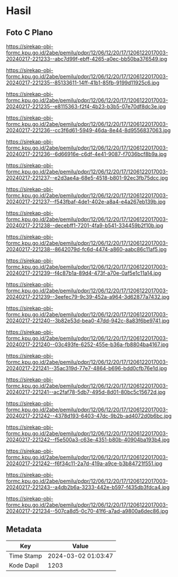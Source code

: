 # Hasil

## Foto C Plano

https://sirekap-obj-formc.kpu.go.id/2abe/pemilu/pdpr/12/06/12/20/17/1206122017003-20240217-221233--abc7d99f-ebff-4265-a0ec-bb50ba376549.jpg

https://sirekap-obj-formc.kpu.go.id/2abe/pemilu/pdpr/12/06/12/20/17/1206122017003-20240217-221235--85133611-14ff-41b1-85fb-9199d11925c6.jpg

https://sirekap-obj-formc.kpu.go.id/2abe/pemilu/pdpr/12/06/12/20/17/1206122017003-20240217-221235--e8115363-f2f4-4b23-b3b5-07e70df8dc3e.jpg

https://sirekap-obj-formc.kpu.go.id/2abe/pemilu/pdpr/12/06/12/20/17/1206122017003-20240217-221236--cc3f6d61-5949-46da-8e44-8d9556837063.jpg

https://sirekap-obj-formc.kpu.go.id/2abe/pemilu/pdpr/12/06/12/20/17/1206122017003-20240217-221236--6d66916e-c6df-4e41-9087-f7036bcf8b9a.jpg

https://sirekap-obj-formc.kpu.go.id/2abe/pemilu/pdpr/12/06/12/20/17/1206122017003-20240217-221237--e2d3ae4a-68e5-4518-b801-92ec3fb75dcc.jpg

https://sirekap-obj-formc.kpu.go.id/2abe/pemilu/pdpr/12/06/12/20/17/1206122017003-20240217-221237--f543fbaf-4de1-402e-a8a4-e4a267eb139b.jpg

https://sirekap-obj-formc.kpu.go.id/2abe/pemilu/pdpr/12/06/12/20/17/1206122017003-20240217-221238--decebff1-7201-4fa9-b541-334459b2f10b.jpg

https://sirekap-obj-formc.kpu.go.id/2abe/pemilu/pdpr/12/06/12/20/17/1206122017003-20240217-221238--8642079d-fc6d-4474-a860-aabc86c11af5.jpg

https://sirekap-obj-formc.kpu.go.id/2abe/pemilu/pdpr/12/06/12/20/17/1206122017003-20240217-221239--f4c87b1a-89d4-473f-a70e-0af5e1c11a14.jpg

https://sirekap-obj-formc.kpu.go.id/2abe/pemilu/pdpr/12/06/12/20/17/1206122017003-20240217-221239--3eefec79-9c39-452a-a964-3d62877a7432.jpg

https://sirekap-obj-formc.kpu.go.id/2abe/pemilu/pdpr/12/06/12/20/17/1206122017003-20240217-221240--3b82e53d-bea0-47dd-942c-8a83f6be9741.jpg

https://sirekap-obj-formc.kpu.go.id/2abe/pemilu/pdpr/12/06/12/20/17/1206122017003-20240217-221240--03c493fe-6252-455e-b36a-fb8804ba4167.jpg

https://sirekap-obj-formc.kpu.go.id/2abe/pemilu/pdpr/12/06/12/20/17/1206122017003-20240217-221241--35ac319d-77e7-4864-b696-bdd0cfb76e1d.jpg

https://sirekap-obj-formc.kpu.go.id/2abe/pemilu/pdpr/12/06/12/20/17/1206122017003-20240217-221241--ac2faf78-5db7-495d-8d01-80bc5c15672d.jpg

https://sirekap-obj-formc.kpu.go.id/2abe/pemilu/pdpr/12/06/12/20/17/1206122017003-20240217-221242--4378d193-6403-47dc-9b2b-ad4072d0b6bc.jpg

https://sirekap-obj-formc.kpu.go.id/2abe/pemilu/pdpr/12/06/12/20/17/1206122017003-20240217-221242--f5e500a3-c63e-4351-b80b-40904ba193b4.jpg

https://sirekap-obj-formc.kpu.go.id/2abe/pemilu/pdpr/12/06/12/20/17/1206122017003-20240217-221242--f6f34c11-2a7d-419a-a9ce-b3b84721f551.jpg

https://sirekap-obj-formc.kpu.go.id/2abe/pemilu/pdpr/12/06/12/20/17/1206122017003-20240217-221243--a4db2b6a-3233-442e-b597-f435db3fdca4.jpg

https://sirekap-obj-formc.kpu.go.id/2abe/pemilu/pdpr/12/06/12/20/17/1206122017003-20240217-221234--507ca8d5-0c70-41f6-a7ad-a9800a6dec86.jpg


## Metadata

| Key        | Value               |
| ---------- | ------------------- |
| Time Stamp | 2024-03-02 01:03:47 |
| Kode Dapil | 1203                |



